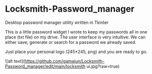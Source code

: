 # Locksmith-Password_manager

Desktop password manager utility written in Tkinter

This is a little password widget I wrote to keep my passwords all in one place (txt file) on my drive.
The user interface is very intuitive: We can either save, generate or search for a password we already saved. 

Just place your personal logo (245*245, png) and you are ready to go. 


![alt text](https://github.com/gamaiun/Locksmith-Password_manager/edit/main/locksmith ui.jpg?raw=true)
